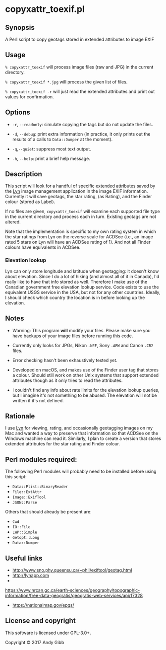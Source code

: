 # copyxattr_toexif.pl

## Synopsis
A Perl script to copy geotags stored in extended attributes to image EXIF

## Usage

`% copyxattr_toexif` will process image files (raw and JPG) in the current directory.

`% copyxattr_toexif *.jpg` will process the given list of files.

`% copyxattr_toexif -r` will just read the extended attributes and print out values for confirmation.

## Options

* `-r`, `--readonly`: simulate copying the tags but do not update the files.

* `-d`, `--debug`: print extra information (in practice, it only prints out the results of a calls to `Data::Dumper` at the moment).

* `-q`,`--quiet`: suppress most text output.

* `-h`, `--help`: print a brief help message.

## Description

This script will look for a handful of specific extended attributes saved by the [Lyn](http://lynapp.com) image management application in the image EXIF information. Currently it will save geotags, the star rating, (as Rating), and the Finder colour (stored as Label).

If no files are given, `copyxattr_toexif` will examine each supported
file type in the current directory and process each in turn. Existing
geotags are not altered.

Note that the implementation is specific to my own rating system in
which the star ratings from Lyn on the reverse scale for ACDSee (i.e.,
an image rated 5 stars on Lyn will have an ACDSee rating of 1). And
not all Finder colours have equivalents in ACDSee.

### Elevation lookup

Lyn can only store longitude and latitude when geotagging: it doesn't know about elevation. Since I do a lot of hiking (and almost all of it in Canada), I'd really like to have that info stored as well. Therefore I make use of the Canadian government free elevation lookup service. Code exists to use the equivalent USGS service in the USA, but not for any other countries. Ideally, I should check which country the location is in before looking up the elevation.

## Notes

* Warning: This program **will** modify your files. Please make sure you have backups of your image files before running this code.

* Currently only looks for JPGs, Nikon `.NEF`, Sony `.ARW` and Canon `.CR2`  files.

* Error checking hasn't been exhaustively tested yet.

* Developed on macOS, and makes use of the Finder user tag that stores a colour. Should still work on other Unix systems that support extended attributes though as it only tries to read the attributes.

* I couldn't find any info about rate limits for the elevation lookup queries, but I imagine it's not something to be abused. The elevation will not be written if it's not defined.

## Rationale

I use [Lyn](http://lynapp.com) for viewing, rating, and occasionally geotagging images on my Mac and wanted a way to preserve that information so that ACDSee on the Windows machine can read it. Similarly, I plan to create a version that stores extended attributes for the star rating and Finder colour.

## Perl modules required:

The following Perl modules will probably need to be installed before using this script:

* `Data::Plist::BinaryReader`
* `File::ExtAttr`
* `Image::ExifTool`
* `JSON::Parse`

Others that should already be present are:
* `Cwd`
* `IO::File`
* `LWP::Simple`
* `Getopt::Long`
* `Data::Dumper`

## Useful links

* http://www.sno.phy.queensu.ca/~phil/exiftool/geotag.html
* http://lynapp.com
*
https://www.nrcan.gc.ca/earth-sciences/geography/topographic-information/free-data-geogratis/geogratis-web-services/api/17328
* https://nationalmap.gov/epqs/

## License and copyright

This software is licensed under GPL-3.0+.

Copyright &copy; 2017 Andy Gibb
